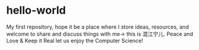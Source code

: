 # hello-world

My first repository,  hope it be a place where I store ideas, resources, and welcome to share and discuss things with me->
this is 混江宁儿. Peace and Love & Keep it Real
let us enjoy the Computer Science!
